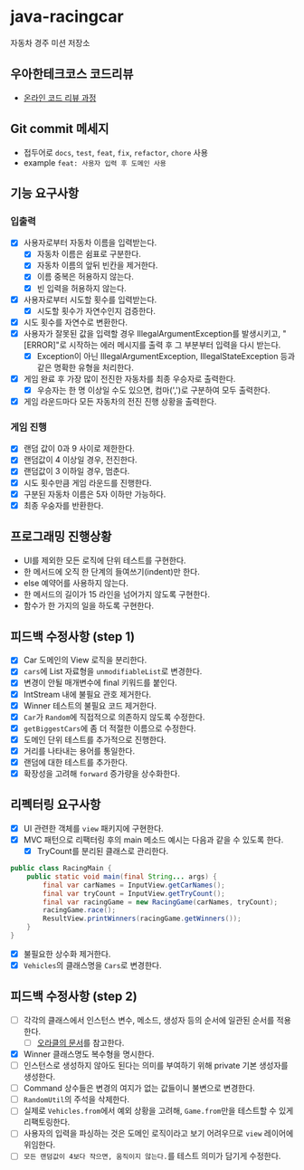 # java-racingcar

자동차 경주 미션 저장소

## 우아한테크코스 코드리뷰

- [온라인 코드 리뷰 과정](https://github.com/woowacourse/woowacourse-docs/blob/master/maincourse/README.md)

## Git commit 메세지

- 접두어로 `docs`, `test`, `feat`, `fix`, `refactor`, `chore` 사용
- example `feat: 사용자 입력 후 도메인 사용`

## 기능 요구사항

### 입출력

- [X] 사용자로부터 자동차 이름을 입력받는다.
    - [X] 자동차 이름은 쉼표로 구분한다.
    - [X] 자동차 이름의 앞뒤 빈칸을 제거한다.
    - [X] 이름 중복은 허용하지 않는다.
    - [X] 빈 입력을 허용하지 않는다.
- [X] 사용자로부터 시도할 횟수를 입력받는다.
    - [X] 시도할 횟수가 자연수인지 검증한다.
- [X] 시도 횟수를 자연수로 변환한다.
- [X] 사용자가 잘못된 값을 입력할 경우 IllegalArgumentException를 발생시키고, "[ERROR]"로 시작하는 에러 메시지를 출력 후 그 부분부터 입력을 다시 받는다.
    - [X] Exception이 아닌 IllegalArgumentException, IllegalStateException 등과 같은 명확한 유형을 처리한다.
- [X] 게임 완료 후 가장 많이 전진한 자동차를 최종 우승자로 출력한다.
    - [X] 우승자는 한 명 이상일 수도 있으면, 컴마(',')로 구분하여 모두 출력한다.
- [X] 게임 라운드마다 모든 자동차의 전진 진행 상황을 출력한다.

### 게임 진행

- [X] 랜덤 값이 0과 9 사이로 제한한다.
- [X] 랜덤값이 4 이상일 경우, 전진한다.
- [X] 랜덤값이 3 이하일 경우, 멈춘다.
- [X] 시도 횟수만큼 게임 라운드를 진행한다.
- [X] 구분된 자동차 이름은 5자 이하만 가능하다.
- [X] 최종 우숭자를 반환한다.

## 프로그래밍 진행상황

- UI를 제외한 모든 로직에 단위 테스트를 구현한다.
- 한 메서드에 오직 한 단계의 들여쓰기(indent)만 한다.
- else 예약어를 사용하지 않는다.
- 한 메서드의 길이가 15 라인을 넘어가지 않도록 구현한다.
- 함수가 한 가지의 일을 하도록 구현한다.

## 피드백 수정사항 (step 1)

- [X] Car 도메인의 View 로직을 분리한다.
- [X] `cars`에 List 자료형을 `unmodifiableList`로 변경한다.
- [X] 변경이 안될 매개변수에 final 키워드를 붙인다.
- [X] IntStream 내에 불필요 관호 제거한다.
- [X] Winner 테스트의 불필요 코드 제거한다.
- [X] `Car`가 `Random`에 직접적으로 의존하지 않도록 수정한다.
- [X] `getBiggestCars`에 좀 더 적절한 이름으로 수정한다.
- [X] 도메인 단위 테스트를 추가적으로 진행한다.
- [X] 거리를 나타내는 용어를 통일한다.
- [X] 랜덤에 대한 테스트를 추가한다.
- [X] 확장성을 고려해 `forward` 증가량을 상수화한다.

## 리펙터링 요구사항

- [X] UI 관련한 객체를 `view` 패키지에 구현한다.
- [X] MVC 패턴으로 리팩터링 후의 main 메소드 예시는 다음과 같을 수 있도록 한다.
    - [X] TryCount를 분리된 클래스로 관리한다.

```java  
public class RacingMain {
    public static void main(final String... args) {
        final var carNames = InputView.getCarNames();
        final var tryCount = InputView.getTryCount();
        final var racingGame = new RacingGame(carNames, tryCount);
        racingGame.race();
        ResultView.printWinners(racingGame.getWinners());
    }
}  
```  

- [X] 불필요한 상수화 제거한다.
- [X] `Vehicles`의 클래스명을 `Cars`로 변경한다.

## 피드백 수정사항 (step 2)

- [ ] 각각의 클래스에서 인스턴스 변수, 메소드, 생성자 등의 순서에 일관된 순서를 적용한다.
    - [ ] [오라클의 문서](https://www.oracle.com/java/technologies/javase/codeconventions-fileorganization.html)를 참고한다.
- [X] Winner 클래스명도 복수형을 명시한다.
- [ ] 인스턴스로 생성하지 않아도 된다는 의미를 부여하기 위해 private 기본 생성자를 생성한다.
- [ ] Command 상수들은 변경의 여지가 없는 값들이니 불변으로 변경한다.
- [ ] `RandomUtil`의 주석을 삭제한다.
- [ ] 실제로 `Vehicles.from`에서 예외 상황을 고려해, `Game.from`만을 테스트할 수 있게 리팩토링한다.
- [ ] 사용자의 입력을 파싱하는 것은 도메인 로직이라고 보기 어려우므로 `view` 레이어에 위임한다.
- [ ] `모든 랜덤값이 4보다 작으면, 움직이지 않는다.`를 테스트 의미가 담기게 수정한다.